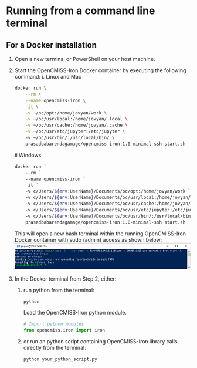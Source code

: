 # Running from a command line terminal

## For a Docker installation
1. Open a new terminal or PowerShell on your host machine.
2. Start the OpenCMISS-Iron Docker container by executing the following command:
    i. Linux and Mac
    
    ```bash
    docker run \
        --rm \
        --name opencmiss-iron \
        -it \
        -v ~/oc/opt:/home/jovyan/work \
        -v ~/oc/usr/local:/home/jovyan/.local \
        -v ~/oc/usr/cache:/home/jovyan/.cache \
        -v ~/oc/usr/etc/jupyter:/etc/jupyter \ 
        -v ~/oc/usr/bin/:/usr/local/bin/ \ 
        prasadbabarendagamage/opencmiss-iron:1.0-minimal-ssh start.sh
    ```

    ii Windows
    
    ```bash
    docker run `
        --rm `
        --name opencmiss-iron `
        -it `   
        -v c/Users/${env:UserName}/Documents/oc/opt:/home/jovyan/work `
        -v c/Users/${env:UserName}/Documents/oc/usr/local:/home/jovyan/.local `
        -v c/Users/${env:UserName}/Documents/oc/usr/cache:/home/jovyan/.cache `
        -v c/Users/${env:UserName}/Documents/oc/usr/etc/jupyter:/etc/jupyter `
        -v c/Users/${env:UserName}/Documents/oc/usr/bin/:/usr/local/bin/ `
        prasadbabarendagamage/opencmiss-iron:1.0-minimal-ssh start.sh
    ```
    This will open a new bash terminal within the running OpenCMISS-Iron Docker container with sudo (admin) access as shown below:
    ![Start bash terminal in running container](./docker_start_bash_terminal.png)
    
3. In the Docker terminal from Step 2, either: 
    1. run python from the terminal: 
        ```bash
        python
        ```
        Load the OpenCMISS-Iron python module.
        ```python
        # Import python modules
        from opencmiss.iron import iron
        ```
    2. or run an python script containing OpenCMISS-Iron library calls directly from the terminal:
          ```bash
        python your_python_script.py
        ```   

